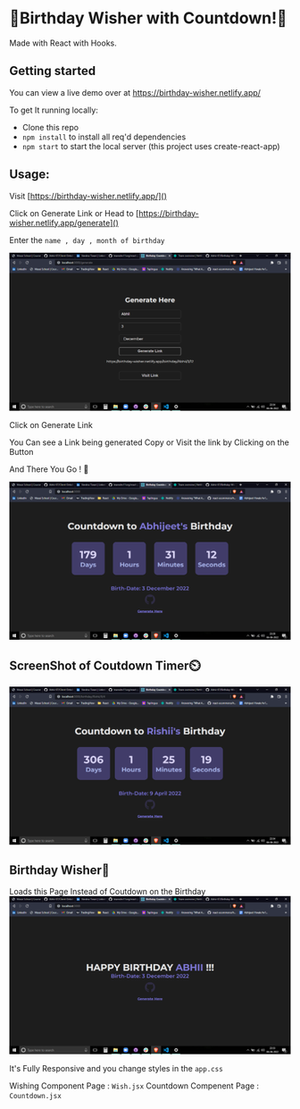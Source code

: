 # 🎉Birthday Wisher with Countdown!🎉

Made with React with Hooks.

## Getting started

You can view a live demo over at https://birthday-wisher.netlify.app/

To get It running locally:

- Clone this repo
- `npm install` to install all req'd dependencies
- `npm start` to start the local server (this project uses create-react-app)

## Usage:

Visit [https://birthday-wisher.netlify.app/]()

Click on Generate Link
or Head to [https://birthday-wisher.netlify.app/generate]()

Enter the `name , day , month of birthday`

![ScreenShot of Form](screenshots/generate.png)

Click on Generate Link

You Can see a Link being generated Copy or Visit the link by Clicking on the Button

And There You Go ! 🎉

![ScreenShot of Form](screenshots/Abhijeet.png)


## ScreenShot of Coutdown Timer⏲️

![ScreenShot of Countdown](screenshots/Rishii.png)

## Birthday Wisher🎂

Loads this Page Instead of Coutdown on the Birthday
![ScreenShot of Countdown](screenshots/Wish.png)

It's Fully Responsive and you change styles in the `app.css`

Wishing Component Page : `Wish.jsx`
Countdown Compenent Page : `Countdown.jsx`
